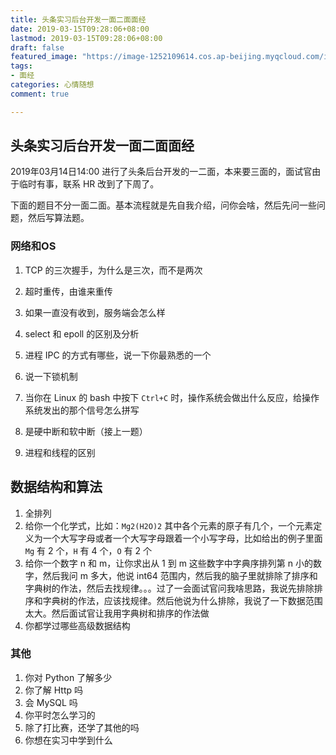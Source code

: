 ```yaml
---
title: 头条实习后台开发一面二面面经
date: 2019-03-15T09:28:06+08:00
lastmod: 2019-03-15T09:28:06+08:00
draft: false
featured_image: "https://image-1252109614.cos.ap-beijing.myqcloud.com/img/20210508201518.png"
tags:
- 面经
categories: 心情随想
comment: true

---
```


## 头条实习后台开发一面二面面经

2019年03月14日14:00 进行了头条后台开发的一二面，本来要三面的，面试官由于临时有事，联系 HR 改到了下周了。

下面的题目不分一面二面。基本流程就是先自我介绍，问你会啥，然后先问一些问题，然后写算法题。

### 网络和OS

1. TCP 的三次握手，为什么是三次，而不是两次

2. 超时重传，由谁来重传

3. 如果一直没有收到，服务端会怎么样

4. select 和 epoll 的区别及分析

5. 进程 IPC 的方式有哪些，说一下你最熟悉的一个

6. 说一下锁机制

7. 当你在 Linux 的 bash 中按下 `Ctrl+C` 时，操作系统会做出什么反应，给操作系统发出的那个信号怎么拼写

8. 是硬中断和软中断（接上一题）

9. 进程和线程的区别

   

## 数据结构和算法

1. 全排列
2. 给你一个化学式，比如：`Mg2(H2O)2` 其中各个元素的原子有几个，一个元素定义为一个大写字母或者一个大写字母跟着一个小写字母，比如给出的例子里面 `Mg` 有 2 个，`H` 有 4 个，`O` 有 2 个
3. 给你一个数字 n 和 m，让你求出从 1 到 m 这些数字中字典序排列第 n 小的数字，然后我问 m 多大，他说 int64 范围内，然后我的脑子里就排除了排序和字典树的作法，然后去找规律。。。过了一会面试官问我啥思路，我说先排除排序和字典树的作法，应该找规律。然后他说为什么排除，我说了一下数据范围太大。然后面试官让我用字典树和排序的作法做
4. 你都学过哪些高级数据结构

### 其他

1. 你对 Python 了解多少
2. 你了解 Http 吗
3. 会 MySQL 吗
4. 你平时怎么学习的
5. 除了打比赛，还学了其他的吗
6. 你想在实习中学到什么